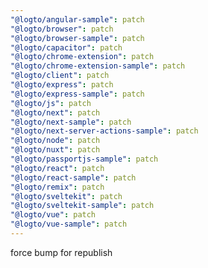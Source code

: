 ```yaml
---
"@logto/angular-sample": patch
"@logto/browser": patch
"@logto/browser-sample": patch
"@logto/capacitor": patch
"@logto/chrome-extension": patch
"@logto/chrome-extension-sample": patch
"@logto/client": patch
"@logto/express": patch
"@logto/express-sample": patch
"@logto/js": patch
"@logto/next": patch
"@logto/next-sample": patch
"@logto/next-server-actions-sample": patch
"@logto/node": patch
"@logto/nuxt": patch
"@logto/passportjs-sample": patch
"@logto/react": patch
"@logto/react-sample": patch
"@logto/remix": patch
"@logto/sveltekit": patch
"@logto/sveltekit-sample": patch
"@logto/vue": patch
"@logto/vue-sample": patch
---
```


force bump for republish
